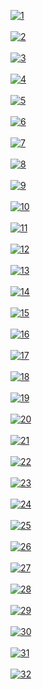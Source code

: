 <a href="https://postimg.cc/Z9q34Yms" target="_blank"><img src="https://i.postimg.cc/SK6GLjv4/1.jpg" alt="1"/></a><br/><br/>
<a href="https://postimg.cc/JDDkHTGb" target="_blank"><img src="https://i.postimg.cc/QtSkPwDn/2.jpg" alt="2"/></a><br/><br/>
<a href="https://postimg.cc/xJwbvKzB" target="_blank"><img src="https://i.postimg.cc/D0ZdK6yf/3.jpg" alt="3"/></a><br/><br/>
<a href="https://postimg.cc/DWYGZVyv" target="_blank"><img src="https://i.postimg.cc/QtjJfs2T/4.jpg" alt="4"/></a><br/><br/>
<a href="https://postimg.cc/jnynZL62" target="_blank"><img src="https://i.postimg.cc/90nPX9rd/5.jpg" alt="5"/></a><br/><br/>
<a href="https://postimg.cc/MXBBWFkw" target="_blank"><img src="https://i.postimg.cc/1RCrrkJ8/6.jpg" alt="6"/></a><br/><br/>
<a href="https://postimg.cc/Xpcy5B7D" target="_blank"><img src="https://i.postimg.cc/02hGLpgx/7.jpg" alt="7"/></a><br/><br/>
<a href="https://postimg.cc/xcSzq3Yz" target="_blank"><img src="https://i.postimg.cc/8P7BKZ0t/8.jpg" alt="8"/></a><br/><br/>
<a href="https://postimg.cc/dhsZjQhQ" target="_blank"><img src="https://i.postimg.cc/GmYPrHrD/9.jpg" alt="9"/></a><br/><br/>
<a href="https://postimg.cc/DSxJjVGr" target="_blank"><img src="https://i.postimg.cc/zfrCf8Xc/10.jpg" alt="10"/></a><br/><br/>
<a href="https://postimg.cc/SXjXHZLw" target="_blank"><img src="https://i.postimg.cc/5tSwYTXN/11.jpg" alt="11"/></a><br/><br/>
<a href="https://postimg.cc/Y4V471bj" target="_blank"><img src="https://i.postimg.cc/4d4pzPcv/12.jpg" alt="12"/></a><br/><br/>
<a href="https://postimg.cc/ZBdW5CMH" target="_blank"><img src="https://i.postimg.cc/nzdBTmKy/13.jpg" alt="13"/></a><br/><br/>
<a href="https://postimg.cc/zHYVbqmr" target="_blank"><img src="https://i.postimg.cc/MHvRLGdv/14.jpg" alt="14"/></a><br/><br/>
<a href="https://postimg.cc/V095X21b" target="_blank"><img src="https://i.postimg.cc/QCw5ZryS/15.jpg" alt="15"/></a><br/><br/>
<a href="https://postimg.cc/7bSCvJ7Y" target="_blank"><img src="https://i.postimg.cc/pV6KFDL8/16.jpg" alt="16"/></a><br/><br/>
<a href="https://postimg.cc/PPhCdfzb" target="_blank"><img src="https://i.postimg.cc/Dy4Ld8SN/17.jpg" alt="17"/></a><br/><br/>
<a href="https://postimg.cc/68pTGHPy" target="_blank"><img src="https://i.postimg.cc/MpyBNNbb/18.jpg" alt="18"/></a><br/><br/>
<a href="https://postimg.cc/jLXL2VZp" target="_blank"><img src="https://i.postimg.cc/P5GZ6TZ5/19.jpg" alt="19"/></a><br/><br/>
<a href="https://postimg.cc/w14M5XKF" target="_blank"><img src="https://i.postimg.cc/JhMXLxpw/20.jpg" alt="20"/></a><br/><br/>
<a href="https://postimg.cc/KKKz01xb" target="_blank"><img src="https://i.postimg.cc/cJhn43zv/21.jpg" alt="21"/></a><br/><br/>
<a href="https://postimg.cc/XZTvmnYC" target="_blank"><img src="https://i.postimg.cc/HxL7JxGB/22.jpg" alt="22"/></a><br/><br/>
<a href="https://postimg.cc/sQ72RbM0" target="_blank"><img src="https://i.postimg.cc/fLgSYNDZ/23.jpg" alt="23"/></a><br/><br/>
<a href="https://postimg.cc/QKDdNS5N" target="_blank"><img src="https://i.postimg.cc/2ybbwKSW/24.jpg" alt="24"/></a><br/><br/>
<a href="https://postimg.cc/XBg7rFcf" target="_blank"><img src="https://i.postimg.cc/sxkB04MN/25.jpg" alt="25"/></a><br/><br/>
<a href="https://postimg.cc/PNbqVssC" target="_blank"><img src="https://i.postimg.cc/WpCJ3T5w/26.jpg" alt="26"/></a><br/><br/>
<a href="https://postimg.cc/6y9pDjtY" target="_blank"><img src="https://i.postimg.cc/L6Pggw7K/27.jpg" alt="27"/></a><br/><br/>
<a href="https://postimg.cc/gnN2dV0d" target="_blank"><img src="https://i.postimg.cc/sgRQYKdB/28.jpg" alt="28"/></a><br/><br/>
<a href="https://postimg.cc/VJvLNJSt" target="_blank"><img src="https://i.postimg.cc/3xCynpYt/29.jpg" alt="29"/></a><br/><br/>
<a href="https://postimg.cc/pmSV5P86" target="_blank"><img src="https://i.postimg.cc/vmY4jBmb/30.jpg" alt="30"/></a><br/><br/>
<a href="https://postimg.cc/jWJxzB4d" target="_blank"><img src="https://i.postimg.cc/cJFvNSKY/31.jpg" alt="31"/></a><br/><br/>
<a href="https://postimg.cc/9R5W11LP" target="_blank"><img src="https://i.postimg.cc/qRgzJ5nF/32.jpg" alt="32"/></a><br/><br/>


